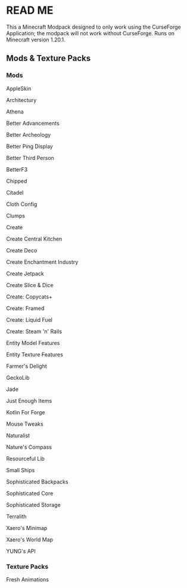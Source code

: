 <h1>READ ME</h1>
<p>This a Minecraft Modpack designed to only work using the CurseForge Application; the modpack will not work without CurseForge. Runs on Minecraft version 1.20.1.

<h2>Mods & Texture Packs</h2>
<h3>Mods</h3>
<p>AppleSkin</p>
<p>Architectury</p>
<p>Athena</p>
<p>Better Advancements</p>
<p>Better Archeology</p>
<p>Better Ping Display</p>
<p>Better Third Person</p>
<p>BetterF3</p>
<p>Chipped</p>
<p>Citadel</p>
<p>Cloth Config</p>
<p>Clumps</p>
<p>Create</p>
<p>Create Central Kitchen</p>
<p>Create Deco</p>
<p>Create Enchantment Industry</p>
<p>Create Jetpack</p>
<p>Create Slice & Dice</p>
<p>Create: Copycats+</p>
<p>Create: Framed</p>
<p>Create: Liquid Fuel</p>
<p>Create: Steam 'n' Rails</p>
<p>Entity Model Features</p>
<p>Entity Texture Features</p>
<p>Farmer's Delight</p>
<p>GeckoLib</p>
<p>Jade</p>
<p>Just Enough Items</p>
<p>Kotlin For Forge</p>
<p>Mouse Tweaks</p>
<p>Naturalist</p>
<p>Nature's Compass</p>
<p>Resourceful Lib</p>
<p>Small Ships</p>
<p>Sophisticated Backpacks</p>
<p>Sophisticated Core</p>
<p>Sophisticated Storage</p>
<p>Terralith</p>
<p>Xaero's Minimap</p>
<p>Xaero's World Map</p>
<p>YUNG's API</p>
<h3>Texture Packs</h3>
<P>Fresh Animations</P>

